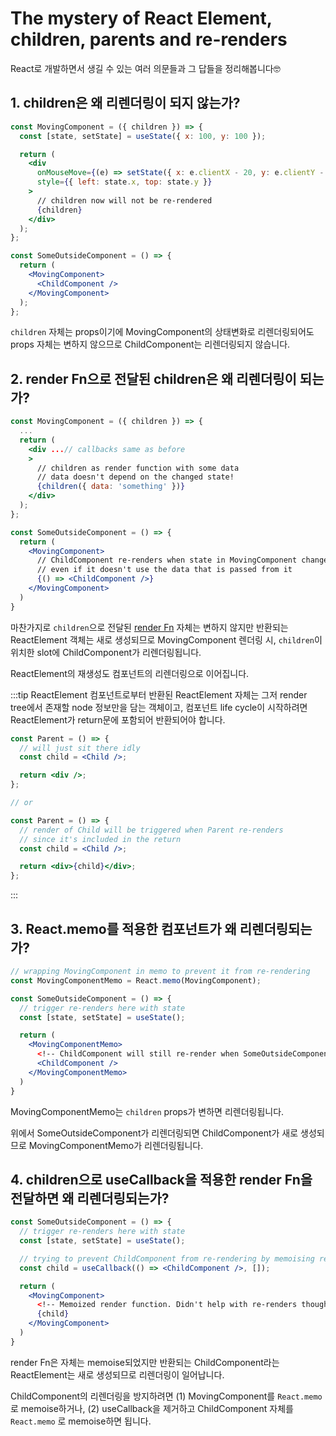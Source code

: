 # The mystery of React Element, children, parents and re-renders

React로 개발하면서 생길 수 있는 여러 의문들과 그 답들을 정리해봅니다🤓

## 1. children은 왜 리렌더링이 되지 않는가?

```jsx
const MovingComponent = ({ children }) => {
  const [state, setState] = useState({ x: 100, y: 100 });

  return (
    <div
      onMouseMove={(e) => setState({ x: e.clientX - 20, y: e.clientY - 20 })}
      style={{ left: state.x, top: state.y }}
    >
      // children now will not be re-rendered
      {children}
    </div>
  );
};
```

```jsx
const SomeOutsideComponent = () => {
  return (
    <MovingComponent>
      <ChildComponent />
    </MovingComponent>
  );
};
```

`children` 자체는 props이기에 MovingComponent의 상태변화로 리렌더링되어도 props 자체는 변하지 않으므로 ChildComponent는 리렌더링되지 않습니다.

## 2. render Fn으로 전달된 children은 왜 리렌더링이 되는가?

```jsx
const MovingComponent = ({ children }) => {
  ...
  return (
    <div ...// callbacks same as before
    >
      // children as render function with some data
      // data doesn't depend on the changed state!
      {children({ data: 'something' })}
    </div>
  );
};

const SomeOutsideComponent = () => {
  return (
    <MovingComponent>
      // ChildComponent re-renders when state in MovingComponent changes!
      // even if it doesn't use the data that is passed from it
      {() => <ChildComponent />}
    </MovingComponent>
  )
}
```

마찬가지로 `children`으로 전달된 [render Fn](./react_component_as_prop.md) 자체는 변하지 않지만 반환되는 ReactElement 객체는 새로 생성되므로 MovingComponent 렌더링 시, `children`이 위치한 slot에 ChildComponent가 리렌더링됩니다.

ReactElement의 재생성도 컴포넌트의 리렌더링으로 이어집니다.

:::tip ReactElement
컴포넌트로부터 반환된 ReactElement 자체는 그저 render tree에서 존재할 node 정보만을 담는 객체이고, 컴포넌트 life cycle이 시작하려면 ReactElement가 return문에 포함되어 반환되어야 합니다.

```jsx
const Parent = () => {
  // will just sit there idly
  const child = <Child />;

  return <div />;
};

// or

const Parent = () => {
  // render of Child will be triggered when Parent re-renders
  // since it's included in the return
  const child = <Child />;

  return <div>{child}</div>;
};
```

:::

## 3. React.memo를 적용한 컴포넌트가 왜 리렌더링되는가?

```jsx
// wrapping MovingComponent in memo to prevent it from re-rendering
const MovingComponentMemo = React.memo(MovingComponent);

const SomeOutsideComponent = () => {
  // trigger re-renders here with state
  const [state, setState] = useState();

  return (
    <MovingComponentMemo>
      <!-- ChildComponent will still re-render when SomeOutsideComponent re-renders -->
      <ChildComponent />
    </MovingComponentMemo>
  )
}
```

MovingComponentMemo는 `children` props가 변하면 리렌더링됩니다.

위에서 SomeOutsideComponent가 리렌더링되면 ChildComponent가 새로 생성되므로 MovingComponentMemo가 리렌더링됩니다.

## 4. children으로 useCallback을 적용한 render Fn을 전달하면 왜 리렌더링되는가?

```jsx
const SomeOutsideComponent = () => {
  // trigger re-renders here with state
  const [state, setState] = useState();

  // trying to prevent ChildComponent from re-rendering by memoising render function. Won't work!
  const child = useCallback(() => <ChildComponent />, []);

  return (
    <MovingComponent>
      <!-- Memoized render function. Didn't help with re-renders though -->
      {child}
    </MovingComponent>
  )
}
```

render Fn은 자체는 memoise되었지만 반환되는 ChildComponent라는 ReactElement는 새로 생성되므로 리렌더링이 일어납니다.

ChildComponent의 리렌더링을 방지하려면 (1) MovingComponent를 `React.memo` 로 memoise하거나, (2) useCallback을 제거하고 ChildComponent 자체를 `React.memo` 로 memoise하면 됩니다.
